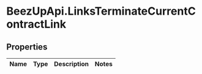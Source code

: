 # BeezUpApi.LinksTerminateCurrentContractLink

## Properties
Name | Type | Description | Notes
------------ | ------------- | ------------- | -------------


